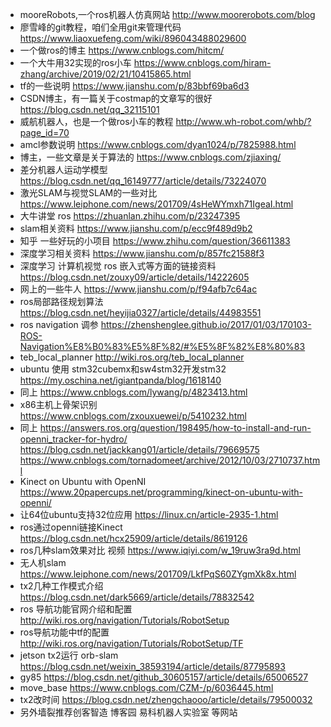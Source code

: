 * mooreRobots,一个ros机器人仿真网站  http://www.moorerobots.com/blog
* 廖雪峰的git教程，咱们全用git来管理代码   https://www.liaoxuefeng.com/wiki/896043488029600
* 一个做ros的博主  https://www.cnblogs.com/hitcm/
* 一个大牛用32实现的ros小车  https://www.cnblogs.com/hiram-zhang/archive/2019/02/21/10415865.html
* tf的一些说明  https://www.jianshu.com/p/83bbf69ba6d3
* CSDN博主，有一篇关于costmap的文章写的很好  https://blog.csdn.net/qq_32115101
* 威航机器人，也是一个做ros小车的教程  http://www.wh-robot.com/whb/?page_id=70
* amcl参数说明   https://www.cnblogs.com/dyan1024/p/7825988.html
* 博主，一些文章是关于算法的  https://www.cnblogs.com/zjiaxing/
* 差分机器人运动学模型  https://blog.csdn.net/qq_16149777/article/details/73224070
* 激光SLAM与视觉SLAM的一些对比  https://www.leiphone.com/news/201709/4sHeWYmxh71IgeaI.html
* 大牛讲堂 ros   https://zhuanlan.zhihu.com/p/23247395
* slam相关资料  https://www.jianshu.com/p/ecc9f489d9b2
* 知乎 一些好玩的小项目  https://www.zhihu.com/question/36611383
* 深度学习相关资料  https://www.jianshu.com/p/857fc21588f3
* 深度学习 计算机视觉  ros  嵌入式等方面的链接资料  https://blog.csdn.net/zouxy09/article/details/14222605
* 网上的一些牛人 https://www.jianshu.com/p/f94afb7c64ac
* ros局部路径规划算法  https://blog.csdn.net/heyijia0327/article/details/44983551
* ros navigation 调参   https://zhenshenglee.github.io/2017/01/03/170103-ROS-Navigation%E8%B0%83%E5%8F%82/#%E5%8F%82%E8%80%83
* teb_local_planner   http://wiki.ros.org/teb_local_planner
* ubuntu 使用 stm32cubemx和sw4stm32开发stm32    https://my.oschina.net/igiantpanda/blog/1618140
* 同上 https://www.cnblogs.com/lywang/p/4823413.html
* x86主机上骨架识别   https://www.cnblogs.com/zxouxuewei/p/5410232.html
* 同上  https://answers.ros.org/question/198495/how-to-install-and-run-openni_tracker-for-hydro/      https://blog.csdn.net/jackkang01/article/details/79669575     https://www.cnblogs.com/tornadomeet/archive/2012/10/03/2710737.html
* Kinect on Ubuntu with OpenNI     https://www.20papercups.net/programming/kinect-on-ubuntu-with-openni/
* 让64位ubuntu支持32位应用  https://linux.cn/article-2935-1.html	
* ros通过openni链接Kinect  https://blog.csdn.net/hcx25909/article/details/8619126
* ros几种slam效果对比 视频   https://www.iqiyi.com/w_19ruw3ra9d.html
* 无人机slam  https://www.leiphone.com/news/201709/LkfPqS60ZYgmXk8x.html
* tx2几种工作模式介绍  https://blog.csdn.net/dark5669/article/details/78832542
* ros 导航功能官网介绍和配置   http://wiki.ros.org/navigation/Tutorials/RobotSetup
* ros导航功能中tf的配置    http://wiki.ros.org/navigation/Tutorials/RobotSetup/TF
* jetson tx2运行 orb-slam     https://blog.csdn.net/weixin_38593194/article/details/87795893
* gy85   https://blog.csdn.net/github_30605157/article/details/65006527
* move_base   https://www.cnblogs.com/CZM-/p/6036445.html
* tx2改时间   https://blog.csdn.net/zhengchaooo/article/details/79500032
* 另外墙裂推荐创客智造 博客园  易科机器人实验室  等网站
